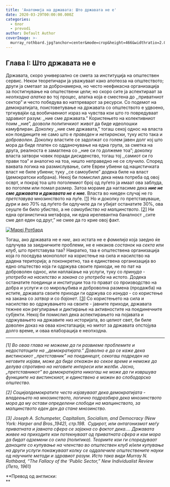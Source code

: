 ```yaml
---
title: 'Анатомија на државата: Што државата не е'
date: 2020-03-29T00:00:00.000Z
categories:
  - блог
  - prevodi
author: Default Author
coverImage: >-
  murray_rothbard.jpg?anchor=center&mode=crop&height=466&widthratio=2.0171673819742489270386266094&rnd=131672371480000000
---
```


## Глава I: Што државата не е

Државата, скоро универзално се смета за институција на општествен сервис. Некои теоретичари ja уважуваат како апотеоза на општеството; други ја сметаат за добронамерна, но често неефикасна организација за постигнување на општествени цели; но скоро сите ја аспектираат за _неопходна алатка_ во тој процес, алатка која е сместена до ,,приватниот сектор” и често победува во натпреварот за ресурси. Со подемот на демократијата, поистоветување на државата со општеството е удвоено, тргнувајќи од вообичаениот израз на чувства кои што го повредуваат здравиот разум: ,,ние сме државата.” Користењето на колективниот поим ,,ние”, дозволи политичкиот живот да биде идеолошки камуфлиран. Доколку ,,ние сме државата,” тогаш секој однос на власта кон поединците не само што е _праведен_ и _нетирански_, туку исто така и _доброволен_. Доколку властите се задолжат со голем јавен долг кој што мора да биде платен со одданочување на една група, за сметка на друга, реалноста е замаглена со ,,ние си го должеме тоа”; доколку власта затвори човек поради дисиденство, тогаш тој ,,самиот си го прави тоа” и аналогно на тоа, ништо неправедно не се случило. Според ваквата логика на размислување, сите Евреи убиени од нацистичката власт не биле убиени; туку ,,се самоубиле” додека биле на власт (демократски избрана). Некој би помислил дека нема потреба од овој осврт, и покрај тоа што поголемиот број од луѓето ја имаат ова заблуда, во поголем или помал размер. Затоа мораме да нагласиме дека **_ние не сме државата и државата не е ние_**. Власта во ниеден случај не го _претставува_ мнозинството на луѓе. [\[1\]](#footnote1) Но и доколку го претставуваше, дури и ако 70% од луѓето би одлучиле да ги убијат останатите 30%, ова сеуште би било убиство, а не _самоубиство на малцинството_. [\[2\]](#footnote2) Ни една органистичка метафора, ни една ирелевантна баналност ,,сите сме дел еден од друг,” не смее да го крие овој факт.

[![Мареј Ротбард](https://fee.org/media/27429/murray_rothbard.jpg?anchor=center&mode=crop&height=466&widthratio=2.0171673819742489270386266094&rnd=131672371480000000)](https://fee.org/media/27429/murray_rothbard.jpg?anchor=center&mode=crop&height=466&widthratio=2.0171673819742489270386266094&rnd=131672371480000000)

Тогаш, ако државата не е _ние_, ако истата не е _фамилија_ која заедно ќе одлучува за заедничките проблеми, не е некаков _состанок_ на _секта_ или _клуб_, што претставува таа? Накратко, таа е општествена организација која го поседува монополот на користење на сила и насилство на дадена територија; а поконкретно, таа е единствена организација во едно општество која ги одржува своите приходи, не по пат на доброволен однос, или наплаќање на услуги, туку со _принуда - употреба на насилство_ и _закана со употреба_ на истото. Додека останатите поединци и институции тоа го прават со производство на добра и услуги и со мирољубива и доброволна размена (продажба) на истите, државата своите приходи ги одржува со _изнуда_ - со користење на закана со _затвор_ и со _бајонет_. [\[3\]](#footnote3) Со користењето на сила и насилство во одржувањето на своите - јавните приходи, државата тежнее кон регулирање и диктирање на активностите на поединечните субјекти. Некој би помислил дека аспектирањето на појавата и одржувањето на државите низ историјата, во целиот свет, би биле доволен доказ на оваа констатација; но митот за државата опстојува долго време, и оваа елаборација е неопходна.

* * *

_\[1\] Во оваа глава не можеме да ги развиеме проблемите и недостатоците на ,,демократијата.” Доволно е да се каже дека вистинскиот ,,претставник” на поединецот, секогаш подреден на неговите изјави, може да биде откажан во секое време и неможе да делува спротивно на неговите интереси или желби. Јасно, „претставникот” во демократијата никогаш не може да ги извршува функциите на вистинскиот, и единствено е можен во слободарско општество._

_\[2\] Социјалдемократите често изјавуваат дека демократијата - владеењето на мнозинството, логично подразбира дека мнозинството мора да му остави определени слободи на малцинството, за малцинството еден ден да стане мнозинство._ 

_\[3\] Joseph A. Schumpeter, Capitalism, Socialism, and Democracy (New York: Harper and Bros.,1942), стр.198.  Судирот, или антагонизмот меѓу приватната и јавната сфера се зајакна со фактот дека.... Државата живее на приходите кои потекнуваат од приватната сфера и кои мора да бидат одземени со сила (политика). Теориите кои ги споредуваат даноците со купување на членство во општествен клуб и/или купување на други услуги покажуваат колку се оддалечиле општествените науки од научните методи и здравиот разум. Исто така види Murray N. Rothbard, “The Fallacy of the ‘Public Sector,” New Individualist Review (Лето, 1961)_

**Превод од англиски:  
**
